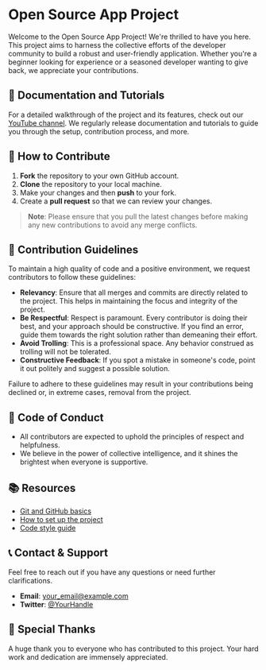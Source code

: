 # Open Source App Project

Welcome to the Open Source App Project! We're thrilled to have you here. This project aims to harness the collective efforts of the developer community to build a robust and user-friendly application. Whether you're a beginner looking for experience or a seasoned developer wanting to give back, we appreciate your contributions.

## 🎥 Documentation and Tutorials

For a detailed walkthrough of the project and its features, check out our [YouTube channel](https://www.youtube.com/channel/UCJOg1YChJeVoK3k84UHq6rg). We regularly release documentation and tutorials to guide you through the setup, contribution process, and more.

## 🤝 How to Contribute

1. **Fork** the repository to your own GitHub account.
2. **Clone** the repository to your local machine.
3. Make your changes and then **push** to your fork.
4. Create a **pull request** so that we can review your changes.

> **Note**: Please ensure that you pull the latest changes before making any new contributions to avoid any merge conflicts.

## 📜 Contribution Guidelines

To maintain a high quality of code and a positive environment, we request contributors to follow these guidelines:

- **Relevancy**: Ensure that all merges and commits are directly related to the project. This helps in maintaining the focus and integrity of the project.
- **Be Respectful**: Respect is paramount. Every contributor is doing their best, and your approach should be constructive. If you find an error, guide them towards the right solution rather than demeaning their effort.
- **Avoid Trolling**: This is a professional space. Any behavior construed as trolling will not be tolerated.
- **Constructive Feedback**: If you spot a mistake in someone's code, point it out politely and suggest a possible solution.

Failure to adhere to these guidelines may result in your contributions being declined or, in extreme cases, removal from the project.

## 📌 Code of Conduct

* All contributors are expected to uphold the principles of respect and helpfulness. 
* We believe in the power of collective intelligence, and it shines the brightest when everyone is supportive.

## 📚 Resources

- [Git and GitHub basics](YOUR_LINK_TO_TUTORIAL_IF_ANY)
- [How to set up the project](YOUR_LINK_TO_SETUP_GUIDE)
- [Code style guide](YOUR_LINK_TO_STYLE_GUIDE)

## 📞 Contact & Support

Feel free to reach out if you have any questions or need further clarifications.

- **Email**: [your_email@example.com](mailto:your_email@example.com)
- **Twitter**: [@YourHandle](https://twitter.com/YourHandle)

## 🌟 Special Thanks

A huge thank you to everyone who has contributed to this project. Your hard work and dedication are immensely appreciated.
